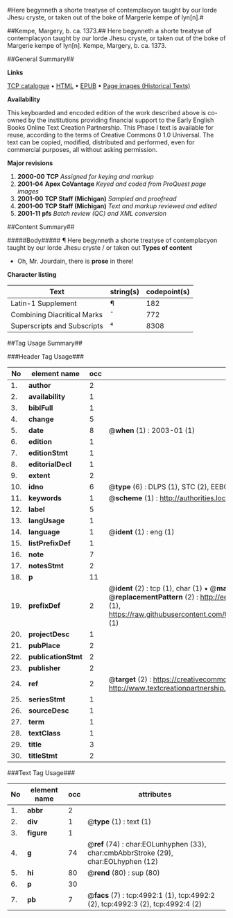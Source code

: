 #Here begynneth a shorte treatyse of contemplacyon taught by our lorde Jhesu cryste, or taken out of the boke of Margerie kempe of lyn[n].#

##Kempe, Margery, b. ca. 1373.##
Here begynneth a shorte treatyse of contemplacyon taught by our lorde Jhesu cryste, or taken out of the boke of Margerie kempe of lyn[n].
Kempe, Margery, b. ca. 1373.

##General Summary##

**Links**

[TCP catalogue](http://www.ota.ox.ac.uk/tcp/)  • 
[HTML](http://tei.it.ox.ac.uk/tcp/Texts-HTML/free/A04/A04792.html)  • 
[EPUB](http://tei.it.ox.ac.uk/tcp/Texts-EPUB/free/A04/A04792.epub) • 
[Page images (Historical Texts)](https://data.historicaltexts.jisc.ac.uk/view?pubId=eebo-99840481e&pageId=eebo-99840481e-4992-1)

**Availability**

This keyboarded and encoded edition of the
	       work described above is co-owned by the institutions
	       providing financial support to the Early English Books
	       Online Text Creation Partnership. This Phase I text is
	       available for reuse, according to the terms of Creative
	       Commons 0 1.0 Universal. The text can be copied,
	       modified, distributed and performed, even for
	       commercial purposes, all without asking permission.

**Major revisions**

1. __2000-00__ __TCP__ *Assigned for keying and markup*
1. __2001-04__ __Apex CoVantage__ *Keyed and coded from ProQuest page images*
1. __2001-00__ __TCP Staff (Michigan)__ *Sampled and proofread*
1. __2001-00__ __TCP Staff (Michigan)__ *Text and markup reviewed and edited*
1. __2001-11__ __pfs__ *Batch review (QC) and XML conversion*

##Content Summary##

#####Body#####
¶ Here begynneth a shorte treatyse of contemplacyon taught by our lorde Jhesu cryste / or taken out 
**Types of content**

  * Oh, Mr. Jourdain, there is **prose** in there!

**Character listing**


|Text|string(s)|codepoint(s)|
|---|---|---|
|Latin-1 Supplement|¶|182|
|Combining             Diacritical Marks|̄|772|
|Superscripts             and Subscripts|⁴|8308|

##Tag Usage Summary##

###Header Tag Usage###

|No|element name|occ|attributes|
|---|---|---|---|
|1.|__author__|2||
|2.|__availability__|1||
|3.|__biblFull__|1||
|4.|__change__|5||
|5.|__date__|8| @__when__ (1) : 2003-01 (1)|
|6.|__edition__|1||
|7.|__editionStmt__|1||
|8.|__editorialDecl__|1||
|9.|__extent__|2||
|10.|__idno__|6| @__type__ (6) : DLPS (1), STC (2), EEBO-CITATION (1), PROQUEST (1), VID (1)|
|11.|__keywords__|1| @__scheme__ (1) : http://authorities.loc.gov/ (1)|
|12.|__label__|5||
|13.|__langUsage__|1||
|14.|__language__|1| @__ident__ (1) : eng (1)|
|15.|__listPrefixDef__|1||
|16.|__note__|7||
|17.|__notesStmt__|2||
|18.|__p__|11||
|19.|__prefixDef__|2| @__ident__ (2) : tcp (1), char (1)  •  @__matchPattern__ (2) : ([0-9\-]+):([0-9IVX]+) (1), (.+) (1)  •  @__replacementPattern__ (2) : http://eebo.chadwyck.com/downloadtiff?vid=$1&page=$2 (1), https://raw.githubusercontent.com/textcreationpartnership/Texts/master/tcpchars.xml#$1 (1)|
|20.|__projectDesc__|1||
|21.|__pubPlace__|2||
|22.|__publicationStmt__|2||
|23.|__publisher__|2||
|24.|__ref__|2| @__target__ (2) : https://creativecommons.org/publicdomain/zero/1.0/ (1), http://www.textcreationpartnership.org/docs/. (1)|
|25.|__seriesStmt__|1||
|26.|__sourceDesc__|1||
|27.|__term__|1||
|28.|__textClass__|1||
|29.|__title__|3||
|30.|__titleStmt__|2||


###Text Tag Usage###

|No|element name|occ|attributes|
|---|---|---|---|
|1.|__abbr__|2||
|2.|__div__|1| @__type__ (1) : text (1)|
|3.|__figure__|1||
|4.|__g__|74| @__ref__ (74) : char:EOLunhyphen (33), char:cmbAbbrStroke (29), char:EOLhyphen (12)|
|5.|__hi__|80| @__rend__ (80) : sup (80)|
|6.|__p__|30||
|7.|__pb__|7| @__facs__ (7) : tcp:4992:1 (1), tcp:4992:2 (2), tcp:4992:3 (2), tcp:4992:4 (2)|
